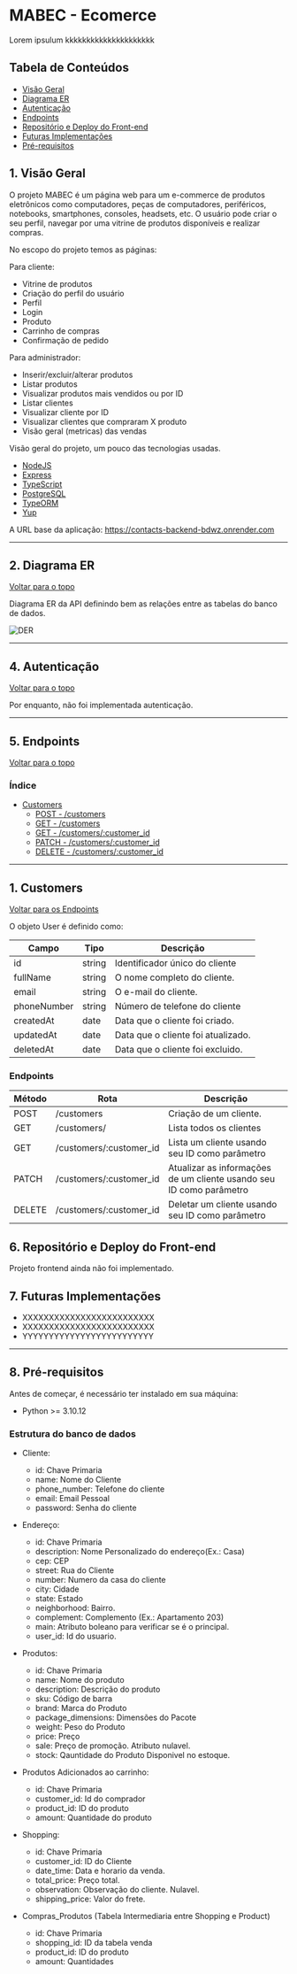 # MABEC - Ecomerce

Lorem ipsulum kkkkkkkkkkkkkkkkkkkkk

## Tabela de Conteúdos

- [Visão Geral](#1-visão-geral)
- [Diagrama ER](#2-diagrama-er)
- [Autenticação](#3-autenticação)
- [Endpoints](#4-endpoints)
- [Repositório e Deploy do Front-end](#5-repositório-e-deploy-do-front-end)
- [Futuras Implementações](#6-futuras-implementações)
- [Pré-requisitos](#7-pré-requisitos)



## 1. Visão Geral
O projeto MABEC é um página web para um e-commerce de produtos eletrônicos como computadores, peças de computadores,
periféricos, notebooks, smartphones, consoles, headsets, etc. 
O usuário pode criar o seu perfil, navegar por uma vitrine de produtos disponíveis e realizar compras.

No escopo do projeto temos as páginas:

Para cliente:
- Vitrine de produtos
- Criação do perfil do usuário
- Perfil
- Login
- Produto
- Carrinho de compras
- Confirmação de pedido

Para administrador:
- Inserir/excluir/alterar produtos
- Listar produtos
- Visualizar produtos mais vendidos ou por ID
- Listar clientes
- Visualizar cliente por ID
- Visualizar clientes que compraram X produto
- Visão geral (metricas) das vendas


Visão geral do projeto, um pouco das tecnologias usadas.

- [NodeJS](https://nodejs.org/en/)
- [Express](https://expressjs.com/pt-br/)
- [TypeScript](https://www.typescriptlang.org/)
- [PostgreSQL](https://www.postgresql.org/)
- [TypeORM](https://typeorm.io/)
- [Yup](https://www.npmjs.com/package/yup)

A URL base da aplicação:
https://contacts-backend-bdwz.onrender.com

---

## 2. Diagrama ER

[ Voltar para o topo ](#tabela-de-conteúdos)

Diagrama ER da API definindo bem as relações entre as tabelas do banco de dados.

![DER](diagram.png)

---


## 4. Autenticação

[ Voltar para o topo ](#tabela-de-conteúdos)

Por enquanto, não foi implementada autenticação.

---

## 5. Endpoints

[ Voltar para o topo ](#tabela-de-conteúdos)

### Índice

- [Customers](#1-customers)
  - [POST - /customers](#11-criação-de-cliente)
  - [GET - /customers](#12-listando-clientes)
  - [GET - /customers/:customer_id](#13-listar-cliente-por-id)
  - [PATCH - /customers/:customer_id](#14-atualizar-cliente-por-id)
  - [DELETE - /customers/:customer_id](#15-delete-cliente-por-id)

---

## 1. **Customers**

[ Voltar para os Endpoints ](#5-endpoints)

O objeto User é definido como:

| Campo       | Tipo   | Descrição                          |
| ----------- | ------ | ---------------------------------- |
| id          | string | Identificador único do cliente     |
| fullName    | string | O nome completo do cliente.        |
| email       | string | O e-mail do cliente.               |
| phoneNumber | string | Número de telefone do cliente      |
| createdAt   | date   | Data que o cliente foi criado.     |
| updatedAt   | date   | Data que o cliente foi atualizado. |
| deletedAt   | date   | Data que o cliente foi excluido.   |

### Endpoints

| Método | Rota                    | Descrição                                                           |
| ------ | ----------------------- | ------------------------------------------------------------------- |
| POST   | /customers              | Criação de um cliente.                                              |
| GET    | /customers/             | Lista todos os clientes                                             |
| GET    | /customers/:customer_id | Lista um cliente usando seu ID como parâmetro                       |
| PATCH  | /customers/:customer_id | Atualizar as informações de um cliente usando seu ID como parâmetro |
| DELETE | /customers/:customer_id | Deletar um cliente usando seu ID como parâmetro                     |


## 6. Repositório e Deploy do Front-end

Projeto frontend ainda não foi implementado.

## 7. Futuras Implementações
 - XXXXXXXXXXXXXXXXXXXXXXXXX
 - XXXXXXXXXXXXXXXXXXXXXXXXX
 - YYYYYYYYYYYYYYYYYYYYYYYYY

---

## 8. Pré-requisitos

Antes de começar, é necessário ter instalado em sua máquina:

- Python >= 3.10.12















### Estrutura do banco de dados

- Cliente: 

  - id: Chave Primaria
  - name: Nome do Cliente
  - phone_number: Telefone do cliente
  - email: Email Pessoal
  - password: Senha do cliente

- Endereço:

  - id: Chave Primaria
  - description: Nome Personalizado do endereço(Ex.: Casa)
  - cep: CEP
  - street: Rua do Cliente
  - number: Numero da casa do cliente
  - city: Cidade
  - state: Estado
  - neighborhood: Bairro.
  - complement: Complemento (Ex.: Apartamento 203)
  - main: Atributo boleano para verificar se é o principal.
  - user_id: Id do usuario.

- Produtos: 

  - id: Chave Primaria
  - name: Nome do produto 
  - description: Descrição do produto
  - sku: Código de barra
  - brand: Marca do Produto
  - package_dimensions: Dimensões do Pacote
  - weight: Peso do Produto
  - price: Preço
  - sale: Preço de promoção. Atributo nulavel. 
  - stock: Qauntidade do Produto Disponivel no estoque.  

- Produtos Adicionados ao carrinho:
 
  - id: Chave Primaria
  - customer_id: Id do comprador
  - product_id: ID do produto
  - amount: Quantidade do produto

- Shopping: 

  - id: Chave Primaria
  - customer_id: ID do Cliente
  - date_time: Data e horario da venda.
  - total_price: Preço total.
  - observation: Observação do cliente. Nulavel.
  - shipping_price: Valor do frete.

- Compras_Produtos (Tabela Intermediaria entre Shopping e Product)

  - id: Chave Primaria
  - shopping_id: ID da tabela venda
  - product_id: ID do produto
  - amount: Quantidades
